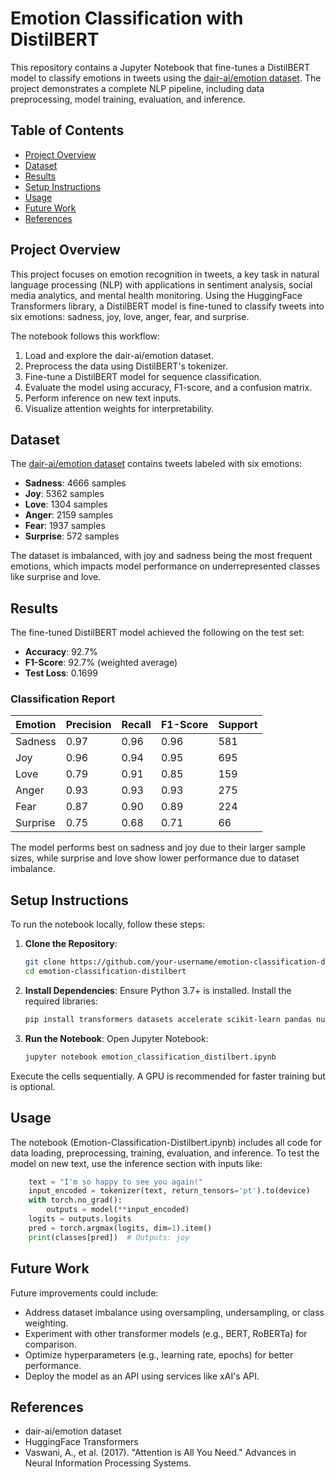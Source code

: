 # Emotion Classification with DistilBERT

This repository contains a Jupyter Notebook that fine-tunes a DistilBERT model to classify emotions in tweets using the [dair-ai/emotion dataset](https://huggingface.co/datasets/dair-ai/emotion). The project demonstrates a complete NLP pipeline, including data preprocessing, model training, evaluation, and inference.

## Table of Contents
- [Project Overview](#project-overview)
- [Dataset](#dataset)
- [Results](#results)
- [Setup Instructions](#setup-instructions)
- [Usage](#usage)
- [Future Work](#future-work)
- [References](#references)

## Project Overview
This project focuses on emotion recognition in tweets, a key task in natural language processing (NLP) with applications in sentiment analysis, social media analytics, and mental health monitoring. Using the HuggingFace Transformers library, a DistilBERT model is fine-tuned to classify tweets into six emotions: sadness, joy, love, anger, fear, and surprise.

The notebook follows this workflow:
1. Load and explore the dair-ai/emotion dataset.
2. Preprocess the data using DistilBERT's tokenizer.
3. Fine-tune a DistilBERT model for sequence classification.
4. Evaluate the model using accuracy, F1-score, and a confusion matrix.
5. Perform inference on new text inputs.
6. Visualize attention weights for interpretability.

## Dataset
The [dair-ai/emotion dataset](https://huggingface.co/datasets/dair-ai/emotion) contains tweets labeled with six emotions:
- **Sadness**: 4666 samples
- **Joy**: 5362 samples
- **Love**: 1304 samples
- **Anger**: 2159 samples
- **Fear**: 1937 samples
- **Surprise**: 572 samples

The dataset is imbalanced, with joy and sadness being the most frequent emotions, which impacts model performance on underrepresented classes like surprise and love.

## Results
The fine-tuned DistilBERT model achieved the following on the test set:
- **Accuracy**: 92.7%
- **F1-Score**: 92.7% (weighted average)
- **Test Loss**: 0.1699

### Classification Report
| Emotion   | Precision | Recall | F1-Score | Support |
|-----------|-----------|--------|----------|---------|
| Sadness   | 0.97      | 0.96   | 0.96     | 581     |
| Joy       | 0.96      | 0.94   | 0.95     | 695     |
| Love      | 0.79      | 0.91   | 0.85     | 159     |
| Anger     | 0.93      | 0.93   | 0.93     | 275     |
| Fear      | 0.87      | 0.90   | 0.89     | 224     |
| Surprise  | 0.75      | 0.68   | 0.71     | 66      |

The model performs best on sadness and joy due to their larger sample sizes, while surprise and love show lower performance due to dataset imbalance.

## Setup Instructions
To run the notebook locally, follow these steps:

1. **Clone the Repository**:
   ```bash
   git clone https://github.com/your-username/emotion-classification-distilbert.git
   cd emotion-classification-distilbert
    ```

2. **Install Dependencies**: Ensure Python 3.7+ is installed. Install the required libraries:   
    ```bash
    pip install transformers datasets accelerate scikit-learn pandas numpy seaborn matplotlib torch
    ```
3. **Run the Notebook**: Open Jupyter Notebook:
    ```bash
    jupyter notebook emotion_classification_distilbert.ipynb
    ```
Execute the cells sequentially. A GPU is recommended for faster training but is optional.

## Usage
The notebook (Emotion-Classification-Distilbert.ipynb) includes all code for data loading, preprocessing, training, evaluation, and inference.
To test the model on new text, use the inference section with inputs like:
```python   
    text = "I'm so happy to see you again!"
    input_encoded = tokenizer(text, return_tensors='pt').to(device)
    with torch.no_grad():
        outputs = model(**input_encoded)
    logits = outputs.logits
    pred = torch.argmax(logits, dim=1).item()
    print(classes[pred])  # Outputs: joy
```

## Future Work
Future improvements could include:
- Address dataset imbalance using oversampling, undersampling, or class weighting.
- Experiment with other transformer models (e.g., BERT, RoBERTa) for comparison.
- Optimize hyperparameters (e.g., learning rate, epochs) for better performance.
- Deploy the model as an API using services like xAI's API.

## References
- dair-ai/emotion dataset
- HuggingFace Transformers
- Vaswani, A., et al. (2017). "Attention is All You Need." Advances in Neural Information           Processing Systems.